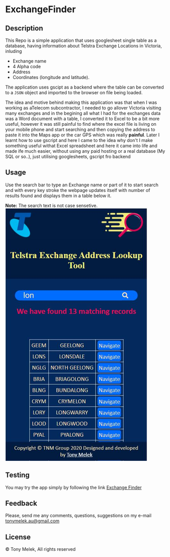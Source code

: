 # ExchangeFinder
## Description
This Repo is a simple application that uses googlesheet single table as a database, having information about Telstra Exchange Locations in Victoria, inluding 
* Exchange name 
* 4 Alpha code 
* Address 
* Coordinates (longitude and latitude).

The application uses gscipt as a backend where the table can be converted to a `JSON` object and imported to the browser on file being loaded.

The idea and motive behind making this application was that when I was working as aTelecom subcontractor, I needed to go allover Victoria visiting many exchanges and in the begining all what I had for the exchanges data was a Word document with a table, I converted it to Excel to be a bit more useful, however it was still painful to find where the excel file is living on your mobile phone and start searching and then copying the address to paste it into the Maps app or the car GPS which was really **painful**. Later I learnt how to use gscript and here I came to the idea why don't I make something useful withat Excel spreadsheet and here it came into life and made ife much easier, without using any paid hosting or a real database (My SQL or so..), just utilising googlesheets, gscript fro backend


## Usage
Use the search bar to type an Exchange name or part of it to start search and with every key stroke the webpage updates itself with number of results found and displays them in a table below it.

**Note:** The search text is not case sensetive.
![screenshot](screenshot.JPG)

## Testing
You may try the app simply by following the link [Exchange Finder](https://tonymelek.github.io/ExchangeFinder/)

## Feedback
Please, send me any comments, questions, suggestions on my e-mail [tonymelek.au@gmail.com](mailto:tonymelek.au@gmail.com)


## License
© Tony Melek, All rights reserved
